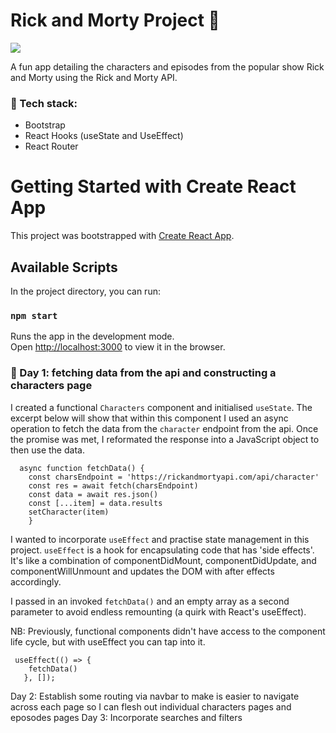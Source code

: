 # Rick and Morty Project :cookie:
<img src="https://i.imgur.com/hzSRrZD.jpg"/>


A fun app detailing the characters and episodes from the popular show Rick and Morty using the Rick and Morty API.

### :crystal_ball: Tech stack: 
<ul>
<li>Bootstrap</li>
<li>React Hooks (useState and UseEffect)</li>
<li>React Router</li>
</ul>

# Getting Started with Create React App

This project was bootstrapped with [Create React App](https://github.com/facebook/create-react-app).

## Available Scripts

In the project directory, you can run:

### `npm start`

Runs the app in the development mode.\
Open [http://localhost:3000](http://localhost:3000) to view it in the browser.


### :dart: Day 1: fetching data from the api and constructing a characters page

I created a functional `Characters` component and initialised `useState`. The excerpt below will show that within this component I used an async operation to fetch the data from the `character` endpoint from the api. Once the promise was met, I reformated the response into a JavaScript object to then use the data.

```
  async function fetchData() {
    const charsEndpoint = 'https://rickandmortyapi.com/api/character'
    const res = await fetch(charsEndpoint)
    const data = await res.json()
    const [...item] = data.results 
    setCharacter(item)
    }
```
I wanted to incorporate `useEffect` and practise state management in this project. `useEffect` is a hook for encapsulating code that has 'side effects'. It's like a combination of componentDidMount, componentDidUpdate, and componentWillUnmount and updates the DOM with after effects accordingly. 

I passed in an invoked `fetchData()` and an empty array as a second parameter to avoid endless remounting (a quirk with React's useEffect).

NB: Previously, functional components didn't have access to the component life cycle, but with useEffect you can tap into it.  

```
 useEffect(() => {
    fetchData()
   }, []);
```

Day 2: Establish some routing via navbar to make is easier to navigate across each page so I can flesh out individual characters pages and eposodes pages
Day 3: Incorporate searches and filters